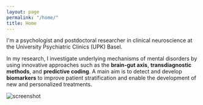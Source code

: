 ```yaml
---
layout: page
permalink: "/home/"
title: Home
---
```


I'm a psychologist and postdoctoral researcher in clinical neuroscience at the University Psychiatric Clinics (UPK) Basel.

In my research, I investigate underlying mechanisms of mental disorders by using innovative approaches such as the **brain-gut axis**, **transdiagnostic methods**, and **predictive coding**. A main aim is to detect and develop **biomarkers** to improve patient stratification and enable the development of new and personalized treatments.

![screenshot](https://raw.githubusercontent.com/acschaub/acschaub.github.io/master/images/Anna_Schaub-2023-005_%C2%A9_Samuel_Bramley-WEB%20-%20Kopie.jpg
)
